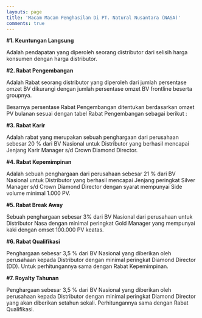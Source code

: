 ```yaml
---
layouts: page
title: 'Macam Macam Penghasilan Di PT. Natural Nusantara (NASA)'
comments: true
---
```


**#1. Keuntungan Langsung**

Adalah pendapatan yang diperoleh seorang distributor dari selisih harga konsumen dengan harga distributor. 

**#2. Rabat Pengembangan**

Adalah Rabat seorang distributor yang diperoleh dari jumlah persentase omzet BV dikurangi dengan jumlah persentase omzet BV frontline beserta groupnya.

Besarnya persentase Rabat Pengembangan ditentukan berdasarkan omzet PV bulanan sesuai dengan tabel Rabat Pengembangan sebagai berikut :

**#3. Rabat Karir**

Adalah rabat yang merupakan sebuah penghargaan dari perusahaan sebesar 20 % dari BV Nasional untuk Distributor yang berhasil mencapai Jenjang Karir Manager s/d Crown Diamond Director.

**#4. Rabat Kepemimpinan**

Adalah sebuah penghargaan dari perusahaan sebesar 21 % dari BV Nasional untuk Distributor yang berhasil mencapai Jenjang peringkat Silver Manager s/d Crown Diamond Director dengan syarat mempunyai Side volume minimal 1.000 PV.

**#5. Rabat Break Away**

Sebuah penghargaan sebesar 3% dari BV Nasional dari perusahaan untuk Distributor Nasa dengan minimal peringkat Gold Manager yang mempunyai kaki dengan omset 100.000 PV keatas.

**#6. Rabat Qualifikasi**

Penghargaan sebesar 3,5 % dari BV Nasional yang diberikan oleh perusahaan kepada Distributor dengan minimal peringkat Diamond Director (DD). Untuk perhitungannya sama dengan Rabat Kepemimpinan.

**#7. Royalty Tahunan**

Penghargaan sebesar 3,5 % dari BV Nasional yang diberikan oleh perusahaan kepada Distributor dengan minimal peringkat Diamond Director yang akan diberikan setahun sekali. Perhitungannya sama dengan Rabat Qualifikasi.
